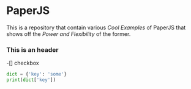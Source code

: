 # PaperJS
This is a repository that contain various *Cool Examples* of PaperJS that shows off the *Power and Flexibility* of the former.

### This is an header

-[] checkbox

```python
dict = {'key': 'some'}
print(dict['key'])
```